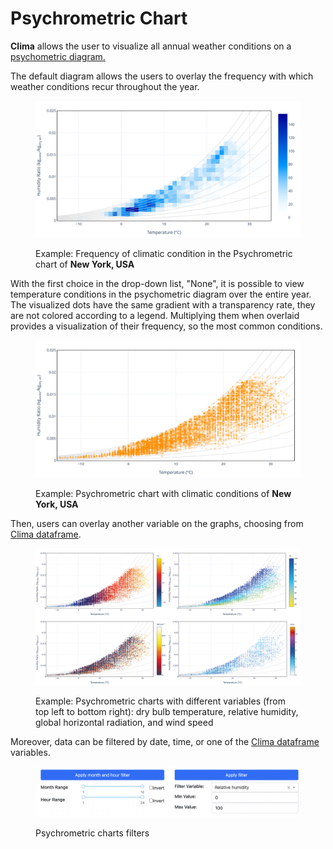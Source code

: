 # Psychrometric Chart

**Clima** allows the user to visualize all annual weather conditions on a [psychometric diagram.](psychrometric-chart-explained.md)&#x20;

The default diagram allows the users to overlay the frequency with which weather conditions recur throughout the year.

<figure><img src="../../../.gitbook/assets/CBEClima_New.York-Downtown.Manhattan.Heli_USA_psy_tab (1).svg" alt=""><figcaption><p>Example: Frequency of climatic condition in the Psychrometric chart of <strong>New York, USA</strong></p></figcaption></figure>

With the first choice in the drop-down list, "None", it is possible to view temperature conditions in the psychometric diagram over the entire year. The visualized dots have the same gradient with a transparency rate, they are not colored according to a legend. Multiplying them when overlaid provides a visualization of their frequency, so the most common conditions.

<figure><img src="../../../.gitbook/assets/CBEClima_New.York-Downtown.Manhattan.Heli_USA_psy_tab.svg" alt=""><figcaption><p>Example: Psychrometric chart with climatic conditions of <strong>New York, USA</strong></p></figcaption></figure>

Then, users can overlay another variable on the graphs, choosing from [Clima dataframe](../tab-summary/clima-dataframe.md).

<figure><img src="../../../.gitbook/assets/Psychometric variables (1) (1).png" alt=""><figcaption><p>Example: Psychrometric charts with different variables (from top left to bottom right): dry bulb temperature, relative humidity, global horizontal radiation, and wind speed</p></figcaption></figure>

Moreover, data can be filtered by date, time, or one of the [Clima dataframe](../tab-summary/clima-dataframe.md) variables.

<figure><img src="../../../.gitbook/assets/Schermata 2022-11-15 alle 10.37.43 AM.png" alt=""><figcaption><p>Psychrometric charts filters</p></figcaption></figure>
